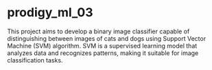 # prodigy_ml_03
This project aims to develop a binary image classifier capable of distinguishing between images of cats and dogs using Support Vector Machine (SVM) algorithm. SVM is a supervised learning model that analyzes data and recognizes patterns, making it suitable for image classification tasks.
